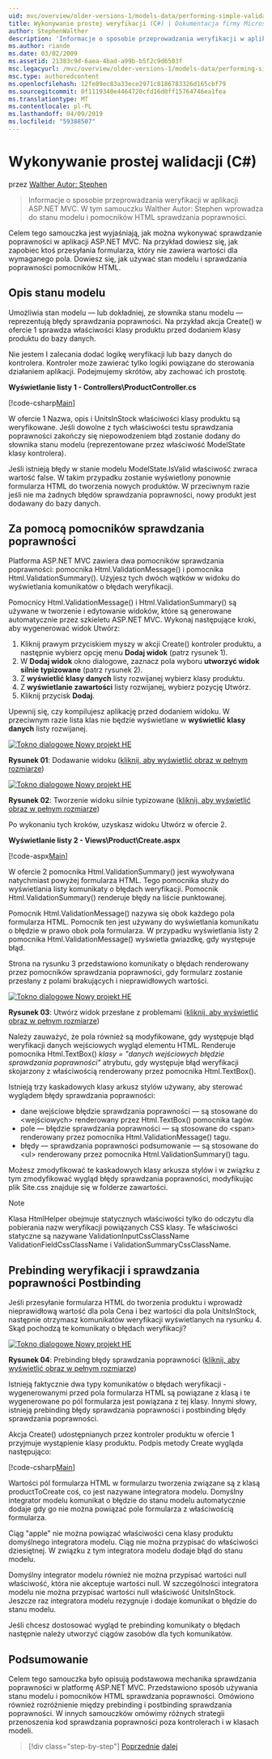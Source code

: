 ```yaml
---
uid: mvc/overview/older-versions-1/models-data/performing-simple-validation-cs
title: Wykonywanie prostej weryfikacji (C#) | Dokumentacja firmy Microsoft
author: StephenWalther
description: 'Informacje o sposobie przeprowadzania weryfikacji w aplikacji ASP.NET MVC. W tym samouczku Walther Autor: Stephen wprowadza do stanu modelu i pomocnika weryfikacji HTML...'
ms.author: riande
ms.date: 03/02/2009
ms.assetid: 21383c9d-6aea-4bad-a99b-b5f2c9d6503f
msc.legacyurl: /mvc/overview/older-versions-1/models-data/performing-simple-validation-cs
msc.type: authoredcontent
ms.openlocfilehash: 12fe89ec83a33ece2971c8186783326d165cbf79
ms.sourcegitcommit: 0f1119340e4464720cfd16d0ff15764746ea1fea
ms.translationtype: MT
ms.contentlocale: pl-PL
ms.lasthandoff: 04/09/2019
ms.locfileid: "59388507"
---
```

# <a name="performing-simple-validation-c"></a>Wykonywanie prostej walidacji (C#)

przez [Walther Autor: Stephen](https://github.com/StephenWalther)

> Informacje o sposobie przeprowadzania weryfikacji w aplikacji ASP.NET MVC. W tym samouczku Walther Autor: Stephen wprowadza do stanu modelu i pomocników HTML sprawdzania poprawności.


Celem tego samouczka jest wyjaśniają, jak można wykonywać sprawdzanie poprawności w aplikacji ASP.NET MVC. Na przykład dowiesz się, jak zapobiec ktoś przesyłania formularza, który nie zawiera wartości dla wymaganego pola. Dowiesz się, jak używać stan modelu i sprawdzania poprawności pomocników HTML.

## <a name="understanding-model-state"></a>Opis stanu modelu

Umożliwia stan modelu — lub dokładniej, ze słownika stanu modelu — reprezentują błędy sprawdzania poprawności. Na przykład akcja Create() w ofercie 1 sprawdza właściwości klasy produktu przed dodaniem klasy produktu do bazy danych.


Nie jestem I zalecania dodać logikę weryfikacji lub bazy danych do kontrolera. Kontroler może zawierać tylko logiki powiązane do sterowania działaniem aplikacji. Podejmujemy skrótów, aby zachować ich prostotę.


**Wyświetlanie listy 1 - Controllers\ProductController.cs**

[!code-csharp[Main](performing-simple-validation-cs/samples/sample1.cs)]

W ofercie 1 Nazwa, opis i UnitsInStock właściwości klasy produktu są weryfikowane. Jeśli dowolne z tych właściwości testu sprawdzania poprawności zakończy się niepowodzeniem błąd zostanie dodany do słownika stanu modelu (reprezentowane przez właściwość ModelState klasy kontrolera).

Jeśli istnieją błędy w stanie modelu ModelState.IsValid właściwość zwraca wartość false. W takim przypadku zostanie wyświetlony ponownie formularza HTML do tworzenia nowych produktów. W przeciwnym razie jeśli nie ma żadnych błędów sprawdzania poprawności, nowy produkt jest dodawany do bazy danych.

## <a name="using-the-validation-helpers"></a>Za pomocą pomocników sprawdzania poprawności

Platforma ASP.NET MVC zawiera dwa pomocników sprawdzania poprawności: pomocnika Html.ValidationMessage() i pomocnika Html.ValidationSummary(). Użyjesz tych dwóch wątków w widoku do wyświetlania komunikatów o błędach weryfikacji.

Pomocnicy Html.ValidationMessage() i Html.ValidationSummary() są używane w tworzenie i edytowanie widoków, które są generowane automatycznie przez szkieletu ASP.NET MVC. Wykonaj następujące kroki, aby wygenerować widok Utwórz:

1. Kliknij prawym przyciskiem myszy w akcji Create() kontroler produktu, a następnie wybierz opcję menu **Dodaj widok** (patrz rysunek 1).
2. W **Dodaj widok** okno dialogowe, zaznacz pola wyboru **utworzyć widok silnie typizowane** (patrz rysunek 2).
3. Z **wyświetlić klasy danych** listy rozwijanej wybierz klasy produktu.
4. Z **wyświetlanie zawartości** listy rozwijanej, wybierz pozycję Utwórz.
5. Kliknij przycisk **Dodaj**.


Upewnij się, czy kompilujesz aplikację przed dodaniem widoku. W przeciwnym razie lista klas nie będzie wyświetlane w **wyświetlić klasy danych** listy rozwijanej.


[![Tokno dialogowe Nowy projekt HE](performing-simple-validation-cs/_static/image1.jpg)](performing-simple-validation-cs/_static/image1.png)

**Rysunek 01**: Dodawanie widoku ([kliknij, aby wyświetlić obraz w pełnym rozmiarze](performing-simple-validation-cs/_static/image2.png))


[![Tokno dialogowe Nowy projekt HE](performing-simple-validation-cs/_static/image2.jpg)](performing-simple-validation-cs/_static/image3.png)

**Rysunek 02**: Tworzenie widoku silnie typizowane ([kliknij, aby wyświetlić obraz w pełnym rozmiarze](performing-simple-validation-cs/_static/image4.png))


Po wykonaniu tych kroków, uzyskasz widoku Utwórz w ofercie 2.

**Wyświetlanie listy 2 - Views\Product\Create.aspx**

[!code-aspx[Main](performing-simple-validation-cs/samples/sample2.aspx)]

W ofercie 2 pomocnika Html.ValidationSummary() jest wywoływana natychmiast powyżej formularza HTML. Tego pomocnika służy do wyświetlania listy komunikaty o błędach weryfikacji. Pomocnik Html.ValidationSummary() renderuje błędy na liście punktowanej.

Pomocnik Html.ValidationMessage() nazywa się obok każdego pola formularza HTML. Pomocnik ten jest używany do wyświetlania komunikatu o błędzie w prawo obok pola formularza. W przypadku wyświetlania listy 2 pomocnika Html.ValidationMessage() wyświetla gwiazdkę, gdy występuje błąd.

Strona na rysunku 3 przedstawiono komunikaty o błędach renderowany przez pomocników sprawdzania poprawności, gdy formularz zostanie przesłany z polami brakujących i nieprawidłowych wartości.


[![Tokno dialogowe Nowy projekt HE](performing-simple-validation-cs/_static/image3.jpg)](performing-simple-validation-cs/_static/image5.png)

**Rysunek 03**: Utwórz widok przesłane z problemami ([kliknij, aby wyświetlić obraz w pełnym rozmiarze](performing-simple-validation-cs/_static/image6.png))


Należy zauważyć, że pola również są modyfikowane, gdy występuje błąd weryfikacji danych wejściowych wygląd elementu HTML. Renderuje pomocnika Html.TextBox() *klasy = "danych wejściowych błędzie sprawdzania poprawności"* atrybutu, gdy występuje błąd weryfikacji skojarzony z właściwością renderowany przez pomocnika Html.TextBox().

Istnieją trzy kaskadowych klasy arkusz stylów używany, aby sterować wyglądem błędy sprawdzania poprawności:

- dane wejściowe błędzie sprawdzania poprawności — są stosowane do &lt;wejściowych&gt; renderowany przez Html.TextBox() pomocnika tagów.
- pole — błędzie sprawdzania poprawności — są stosowane do &lt;span&gt; renderowany przez pomocnika Html.ValidationMessage() tagu.
- błędy — sprawdzania poprawności podsumowanie — są stosowane do &lt;ul&gt; renderowany przez pomocnika Html.ValidationSummary() tagu.

Możesz zmodyfikować te kaskadowych klasy arkusza stylów i w związku z tym zmodyfikować wygląd błędy sprawdzania poprawności, modyfikując plik Site.css znajduje się w folderze zawartości.

> [!NOTE] 
> 
> Klasa HtmlHelper obejmuje statycznych właściwości tylko do odczytu dla pobierania nazw weryfikacji powiązanych CSS klasy. Te właściwości statyczne są nazywane ValidationInputCssClassName ValidationFieldCssClassName i ValidationSummaryCssClassName.


## <a name="prebinding-validation-and-postbinding-validation"></a>Prebinding weryfikacji i sprawdzania poprawności Postbinding

Jeśli przesyłanie formularza HTML do tworzenia produktu i wprowadź nieprawidłową wartość dla pola Cena i bez wartości dla pola UnitsInStock, następnie otrzymasz komunikatów weryfikacji wyświetlanych na rysunku 4. Skąd pochodzą te komunikaty o błędach weryfikacji?


[![Tokno dialogowe Nowy projekt HE](performing-simple-validation-cs/_static/image4.jpg)](performing-simple-validation-cs/_static/image7.png)

**Rysunek 04**: Prebinding błędy sprawdzania poprawności ([kliknij, aby wyświetlić obraz w pełnym rozmiarze](performing-simple-validation-cs/_static/image8.png))


Istnieją faktycznie dwa typy komunikatów o błędach weryfikacji - wygenerowanymi przed pola formularza HTML są powiązane z klasą i te wygenerowane po pól formularza jest powiązana z tej klasy. Innymi słowy, istnieją prebinding błędy sprawdzania poprawności i postbinding błędy sprawdzania poprawności.

Akcja Create() udostępnianych przez kontroler produktu w ofercie 1 przyjmuje wystąpienie klasy produktu. Podpis metody Create wygląda następująco:

[!code-csharp[Main](performing-simple-validation-cs/samples/sample3.cs)]

Wartości pól formularza HTML w formularzu tworzenia związane są z klasą productToCreate coś, co jest nazywane integratora modelu. Domyślny integrator modelu komunikat o błędzie do stanu modelu automatycznie dodaje gdy go nie można powiązać pole formularza z właściwością formularza.

Ciąg "apple" nie można powiązać właściwości cena klasy produktu domyślnego integratora modelu. Ciąg nie można przypisać do właściwości dziesiętnej. W związku z tym integratora modelu dodaje błąd do stanu modelu.

Domyślny integrator modelu również nie można przypisać wartości null właściwość, która nie akceptuje wartości null. W szczególności integratora modelu nie można przypisać wartości null właściwość UnitsInStock. Jeszcze raz integratora modelu rezygnuje i dodaje komunikat o błędzie do stanu modelu.

Jeśli chcesz dostosować wygląd te prebinding komunikaty o błędach następnie należy utworzyć ciągów zasobów dla tych komunikatów.

## <a name="summary"></a>Podsumowanie

Celem tego samouczka było opisują podstawowa mechanika sprawdzania poprawności w platformę ASP.NET MVC. Przedstawiono sposób używania stanu modelu i pomocników HTML sprawdzania poprawności. Omówiono również rozróżnienie między prebinding i postbinding sprawdzania poprawności. W innych samouczków omówimy różnych strategii przenoszenia kod sprawdzania poprawności poza kontrolerach i w klasach modeli.

> [!div class="step-by-step"]
> [Poprzednie](displaying-a-table-of-database-data-cs.md)
> [dalej](validating-with-the-idataerrorinfo-interface-cs.md)
